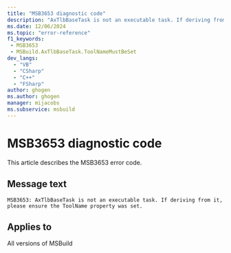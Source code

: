 ```yaml
---
title: "MSB3653 diagnostic code"
description: "AxTlbBaseTask is not an executable task. If deriving from it, please ensure the ToolName property was set."
ms.date: 12/06/2024
ms.topic: "error-reference"
f1_keywords:
 - MSB3653
 - MSBuild.AxTlbBaseTask.ToolNameMustBeSet
dev_langs:
  - "VB"
  - "CSharp"
  - "C++"
  - "FSharp"
author: ghogen
ms.author: ghogen
manager: mijacobs
ms.subservice: msbuild
---
```


# MSB3653 diagnostic code

<!-- :::ErrorDefinitionDescription::: -->
<!-- :::editable-content name="introDescription"::: -->
This article describes the MSB3653 error code.
<!-- :::editable-content-end::: -->

## Message text

```output
MSB3653: AxTlbBaseTask is not an executable task. If deriving from it, please ensure the ToolName property was set.
```

<!-- :::editable-content name="postOutputDescription"::: -->
<!--
{StrBegin="MSB3653: "}
-->
<!-- :::editable-content-end::: -->
<!-- :::ErrorDefinitionDescription-end::: -->

## Applies to

All versions of MSBuild
